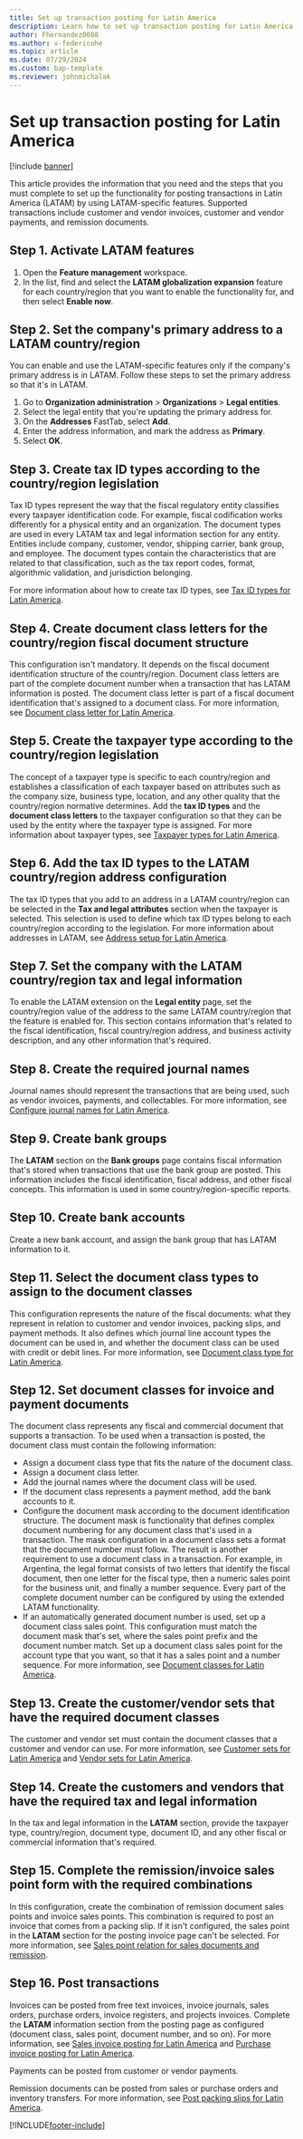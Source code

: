 ```yaml
---
title: Set up transaction posting for Latin America
description: Learn how to set up transaction posting for Latin America (LATAM), including outlines on activating features and setting a company address to the LATAM region.
author: Fhernandez0088
ms.author: v-federicohe 
ms.topic: article
ms.date: 07/29/2024
ms.custom: bap-template
ms.reviewer: johnmichalak
---
```


# Set up transaction posting for Latin America 

[!include [banner](../../includes/banner.md)]

This article provides the information that you need and the steps that you must complete to set up the functionality for posting transactions in Latin America (LATAM) by using LATAM-specific features. Supported transactions include customer and vendor invoices, customer and vendor payments, and remission documents.

## Step 1. Activate LATAM features

1. Open the **Feature management** workspace.
2. In the list, find and select the **LATAM globalization expansion** feature for each country/region that you want to enable the functionality for, and then select **Enable now**. 

## Step 2. Set the company's primary address to a LATAM country/region

You can enable and use the LATAM-specific features only if the company's primary address is in LATAM. Follow these steps to set the primary address so that it's in LATAM.

1. Go to **Organization administration** \> **Organizations** \> **Legal entities**.
2. Select the legal entity that you're updating the primary address for.
3. On the **Addresses** FastTab, select **Add**.
4. Enter the address information, and mark the address as **Primary**.
5. Select **OK**.

## Step 3. Create tax ID types according to the country/region legislation

Tax ID types represent the way that the fiscal regulatory entity classifies every taxpayer identification code. For example, fiscal codification works differently for a physical entity and an organization. The document types are used in every LATAM tax and legal information section for any entity. Entities include company, customer, vendor, shipping carrier, bank group, and employee. The document types contain the characteristics that are related to that classification, such as the tax report codes, format, algorithmic validation, and jurisdiction belonging. 

For more information about how to create tax ID types, see [Tax ID types for Latin America](ltm-core-tax-id-type.md).

## Step 4. Create document class letters for the country/region fiscal document structure

This configuration isn't mandatory. It depends on the fiscal document identification structure of the country/region. Document class letters are part of the complete document number when a transaction that has LATAM information is posted. The document class letter is part of a fiscal document identification that's assigned to a document class. For more information, see [Document class letter for Latin America](ltm-core-document-class-letter.md). 

## Step 5. Create the taxpayer type according to the country/region legislation

The concept of a taxpayer type is specific to each country/region and establishes a classification of each taxpayer based on attributes such as the company size, business type, location, and any other quality that the country/region normative determines. Add the **tax ID types** and the **document class letters** to the taxpayer configuration so that they can be used by the entity where the taxpayer type is assigned. For more information about taxpayer types, see [Taxpayer types for Latin America](ltm-core-taxpayer-type.md).

## Step 6. Add the tax ID types to the LATAM country/region address configuration

The tax ID types that you add to an address in a LATAM country/region can be selected in the **Tax and legal attributes** section when the taxpayer is selected. This selection is used to define which tax ID types belong to each country/region according to the legislation. For more information about addresses in LATAM, see [Address setup for Latin America](ltm-core-address-setup.md).

## Step 7. Set the company with the LATAM country/region tax and legal information

To enable the LATAM extension on the **Legal entity** page, set the country/region value of the address to the same LATAM country/region that the feature is enabled for. This section contains information that's related to the fiscal identification, fiscal country/region address, and business activity description, and any other information that's required.

## Step 8. Create the required journal names

Journal names should represent the transactions that are being used, such as vendor invoices, payments, and collectables. For more information, see [Configure journal names for Latin America](ltm-core-journal-name-configuration.md).

## Step 9. Create bank groups

The **LATAM** section on the **Bank groups** page contains fiscal information that's stored when transactions that use the bank group are posted. This information includes the fiscal identification, fiscal address, and other fiscal concepts. This information is used in some country/region-specific reports.

## Step 10. Create bank accounts

Create a new bank account, and assign the bank group that has LATAM information to it.

## Step 11. Select the document class types to assign to the document classes

This configuration represents the nature of the fiscal documents: what they represent in relation to customer and vendor invoices, packing slips, and payment methods. It also defines which journal line account types the document can be used in, and whether the document class can be used with credit or debit lines. For more information, see [Document class type for Latin America](ltm-core-document-class-type.md).

## Step 12. Set document classes for invoice and payment documents

The document class represents any fiscal and commercial document that supports a transaction. To be used when a transaction is posted, the document class must contain the following information:

- Assign a document class type that fits the nature of the document class.
- Assign a document class letter.
- Add the journal names where the document class will be used.
- If the document class represents a payment method, add the bank accounts to it.
- Configure the document mask according to the document identification structure. The document mask is functionality that defines complex document numbering for any document class that's used in a transaction. The mask configuration in a document class sets a format that the document number must follow. The result is another requirement to use a document class in a transaction. For example, in Argentina, the legal format consists of two letters that identify the fiscal document, then one letter for the fiscal type, then a numeric sales point for the business unit, and finally a number sequence. Every part of the complete document number can be configured by using the extended LATAM functionality.
- If an automatically generated document number is used, set up a document class sales point. This configuration must match the document mask that's set, where the sales point prefix and the document number match. Set up a document class sales point for the account type that you want, so that it has a sales point and a number sequence. For more information, see [Document classes for Latin America](ltm-core-document-class.md).

## Step 13. Create the customer/vendor sets that have the required document classes

The customer and vendor set must contain the document classes that a customer and vendor can use. For more information, see [Customer sets for Latin America](ltm-core-customers-set.md) and [Vendor sets for Latin America](ltm-core-vendors-set.md).

## Step 14. Create the customers and vendors that have the required tax and legal information

In the tax and legal information in the **LATAM** section, provide the taxpayer type, country/region, document type, document ID, and any other fiscal or commercial information that's required.

## Step 15. Complete the remission/invoice sales point form with the required combinations

In this configuration, create the combination of remission document sales points and invoice sales points. This combination is required to post an invoice that comes from a packing slip. If it isn't configured, the sales point in the **LATAM** section for the posting invoice page can't be selected. For more information, see [Sales point relation for sales documents and remission](ltm-core-point-relation.md).

## Step 16. Post transactions

Invoices can be posted from free text invoices, invoice journals, sales orders, purchase orders, invoice registers, and projects invoices. Complete the **LATAM** information section from the posting page as configured (document class, sales point, document number, and so on). For more information, see [Sales invoice posting for Latin America](ltm-core-sales-invoice-posting-latam.md) and [Purchase invoice posting for Latin America](ltm-core-purchase-invoice-posting.md).

Payments can be posted from customer or vendor payments.

Remission documents can be posted from sales or purchase orders and inventory transfers. For more information, see [Post packing slips for Latin America](ltm-core-packing-slip-posting.md).

[!INCLUDE[footer-include](../../../includes/footer-banner.md)]
